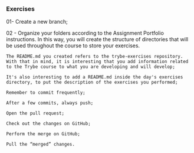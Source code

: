 ### Exercises
01- Create a new branch;

02 - Organize your folders according to the Assignment Portfolio instructions. In this way, you will create the structure of directories that will be used throughout the course to store your exercises.

    The README.md you created refers to the trybe-exercises repository. With that in mind, it is interesting that you add information related to the Trybe course to what you are developing and will develop;

    It's also interesting to add a README.md inside the day's exercises directory, to put the description of the exercises you performed;

    Remember to commit frequently;

    After a few commits, always push;

    Open the pull request;

    Check out the changes on GitHub;

    Perform the merge on GitHub;

    Pull the “merged” changes.